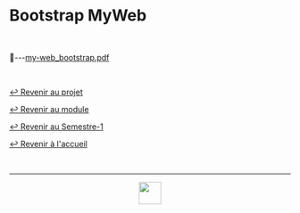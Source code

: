 # Bootstrap MyWeb

<br>

📂---[my-web_bootstrap.pdf](https://github.com/Studio-17/Epitech-Subjects/blob/main/Semester-1/B-NSA-100/My_web/Bootstrap_MyWeb/my-web_bootstrap.pdf)

<br>

[↩️ Revenir au projet](https://github.com/Studio-17/Epitech-Subjects/tree/main/Semester-1/B-NSA-100/My_web)

[↩️ Revenir au module](https://github.com/Studio-17/Epitech-Subjects/tree/main/Semester-1/B-NSA-100)

[↩️ Revenir au Semestre-1](https://github.com/Studio-17/Epitech-Subjects/tree/main/Semester-1)

[↩️ Revenir à l'accueil](https://github.com/Studio-17/Epitech-Subjects)

<br>

---

<div align="center">

<a href="https://github.com/Studio-17" target="_blank"><img src="https://github.com/Kaiwinta/Epitech-Subjects/blob/feat/Pge2028-first-year/assets/voc17.gif" width="40"></a>

</div>
